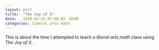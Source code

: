 ```yaml
---
layout: post
title:  "The Joy of X"
date:   2020-05-16 07:00:02 -0500
categories: liberal arts math
---
```

This is about the time I attempted to teach a _liberal arts math_ class using _The Joy of X_.
